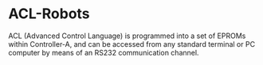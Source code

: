 # ACL-Robots
ACL (Advanced Control Language) is programmed into a set of EPROMs within Controller-A, and can be accessed from any standard terminal or PC computer by means of an RS232 communication channel.
